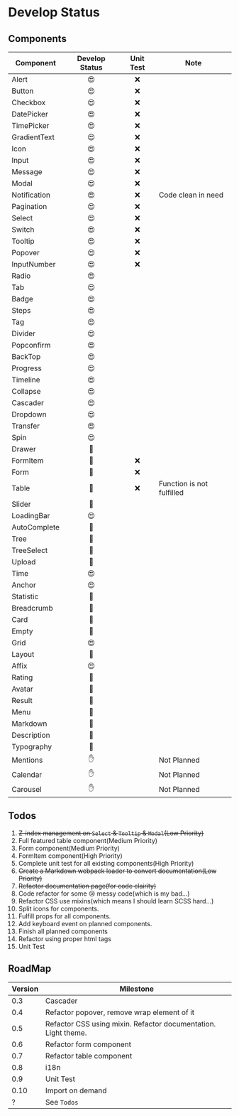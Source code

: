 # Develop Status

## Components
|Component|Develop Status|Unit Test|Note|
|--|:--:|:--:|--|
|Alert|😍|❌||
|Button|😍|❌||
|Checkbox|😍|❌||
|DatePicker|😍|❌||
|TimePicker|😍|❌||
|GradientText|😍|❌||
|Icon|😍|❌||
|Input|😍|❌||
|Message|😍|❌||
|Modal|😍|❌||
|Notification|😍|❌|Code clean in need|
|Pagination|😍|❌||
|Select|😍|❌||
|Switch|😍|❌||
|Tooltip|😍|❌||
|Popover|😍|❌||
|InputNumber|😍|❌||
|Radio|😍|||
|Tab|😍|||
|Badge|😍|||
|Steps|😍|||
|Tag|😍|||
|Divider|😍|||
|Popconfirm|😍|||
|BackTop|😍|||
|Progress|😍|||
|Timeline|😍|||
|Collapse|😍|||
|Cascader|😍|||
|Dropdown|😍|||
|Transfer|😍|||
|Spin|😍|||
|Drawer|🤔|||
|FormItem|🤔|❌||
|Form|🤔|❌||
|Table|🤔|❌|Function is not fulfilled|
|Slider|🤔|||
|LoadingBar|😍|||
|AutoComplete|🚧|||
|Tree|🤔|||
|TreeSelect|🚧|||
|Upload|🚧|||
|Time|😍|||
|Anchor|😍|||
|Statistic|🚧|||
|Breadcrumb|🚧|||
|Card|🚧|||
|Empty|🚧|||
|Grid|😍|||
|Layout|🚧|||
|Affix|😍|||
|Rating|🚧|||
|Avatar|🚧|||
|Result|🚧|||
|Menu|🚧|||
|Markdown|🚧|||
|Description|🚧|||
|Typography|🚧|||
|Mentions|✋||Not Planned|
|Calendar|✋||Not Planned|
|Carousel|✋||Not Planned|

## Todos
1. <del>Z-index management on `Select` & `Tooltip` & `Modal`(Low Priority)</del>
2. Full featured table component(Medium Priority)
3. Form component(Medium Priority)
4. FormItem component(High Priority)
5. Complete unit test for all existing components(High Priority)
6. <del>Create a Markdown webpack loader to convert documentation(Low Priority)</del>
7. <del>Refactor documentation page(for code clairity)</del>
8. Code refactor for some 😢 messy code(which is my bad...)
9. Refactor CSS use mixins(which means I should learn SCSS hard...)
10. Split icons for components.
11. Fulfill props for all components.
12. Add keyboard event on planned components.
13. Finish all planned components
14. Refactor using proper html tags
15. Unit Test

## RoadMap
|Version|Milestone|
|-|-|
|0.3|Cascader|
|0.4|Refactor popover, remove wrap element of it|
|0.5|Refactor CSS using mixin. Refactor documentation. Light theme.|
|0.6|Refactor form component|
|0.7|Refactor table component|
|0.8|i18n|
|0.9|Unit Test|
|0.10| Import on demand|
|?| See `Todos`|